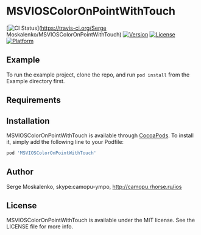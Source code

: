 # MSVIOSColorOnPointWithTouch

[![CI Status](https://img.shields.io/travis/sergemoskalenko/MSVIOSColorOnPointWithTouch.svg?style=flat)](https://travis-ci.org/Serge Moskalenko/MSVIOSColorOnPointWithTouch)
[![Version](https://img.shields.io/cocoapods/v/MSVIOSColorOnPointWithTouch.svg?style=flat)](https://cocoapods.org/pods/MSVIOSColorOnPointWithTouch)
[![License](https://img.shields.io/cocoapods/l/MSVIOSColorOnPointWithTouch.svg?style=flat)](https://cocoapods.org/pods/MSVIOSColorOnPointWithTouch)
[![Platform](https://img.shields.io/cocoapods/p/MSVIOSColorOnPointWithTouch.svg?style=flat)](https://cocoapods.org/pods/MSVIOSColorOnPointWithTouch)

## Example

To run the example project, clone the repo, and run `pod install` from the Example directory first.

## Requirements

## Installation

MSVIOSColorOnPointWithTouch is available through [CocoaPods](https://cocoapods.org). To install
it, simply add the following line to your Podfile:

```ruby
pod 'MSVIOSColorOnPointWithTouch'
```

## Author

Serge Moskalenko, skype:camopu-ympo, http://camopu.rhorse.ru/ios

## License

MSVIOSColorOnPointWithTouch is available under the MIT license. See the LICENSE file for more info.
